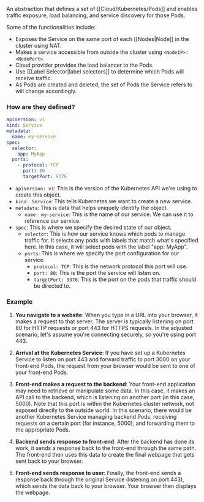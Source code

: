 An abstraction that defines a set of [[Cloud/Kubernetes/Pods]] and enables traffic exposure, load balancing, and service discovery for those Pods.

Some of the functionalities include:
- Exposes the Service on the same port of each [[Nodes|Node]] in the cluster using NAT.
- Makes a service accessible from outside the cluster using `<NodeIP>:<NodePort>`.
- Cloud provider provides the load balancer to the Pods.
- Use [[Label Selector|label selectors]] to determine which Pods will receive traffic.
- As Pods are created and deleted, the set of Pods the Service refers to will change accordingly.

### How are they defined?

```yaml
apiVersion: v1
kind: Service
metadata:
  name: my-service
spec:
  selector:
    app: MyApp
  ports:
    - protocol: TCP
      port: 80
      targetPort: 9376
```

- `apiVersion: v1`: This is the version of the Kubernetes API we're using to create this object.
- `kind: Service`: This tells Kubernetes we want to create a new service.
- `metadata`: This is data that helps uniquely identify the object.
    - `name: my-service`: This is the name of our service. We can use it to reference our service.
- `spec`: This is where we specify the desired state of our object.
    - `selector`: This is how our service knows which pods to manage traffic for. It selects any pods with labels that match what's specified here. In this case, it will select pods with the label "app: MyApp".
    - `ports`: This is where we specify the port configuration for our service.
        - `protocol: TCP`: This is the network protocol this port will use.
        - `port: 80`: This is the port the service will listen on.
        - `targetPort: 9376`: This is the port on the pods that traffic should be directed to.

### Example
1. **You navigate to a website**: When you type in a URL into your browser, it makes a request to that server. The server is typically listening on port 80 for HTTP requests or port 443 for HTTPS requests. In the adjusted scenario, let's assume you're connecting securely, so you're using port 443.
    
2. **Arrival at the Kubernetes Service**: If you have set up a Kubernetes Service to listen on port 443 and forward traffic to port 3000 on your front-end Pods, the request from your browser would be sent to one of your front-end Pods.
    
3. **Front-end makes a request to the backend**: Your front-end application may need to retrieve or manipulate some data. In this case, it makes an API call to the backend, which is listening on another port (in this case, 5000). Note that this port is within the Kubernetes cluster network, not exposed directly to the outside world. In this scenario, there would be another Kubernetes Service managing backend Pods, receiving requests on a certain port (for instance, 5000), and forwarding them to the appropriate Pods.
    
4. **Backend sends response to front-end**: After the backend has done its work, it sends a response back to the front-end through the same path. The front-end then uses this data to create the final webpage that gets sent back to your browser.
    
5. **Front-end sends response to user**: Finally, the front-end sends a response back through the original Service (listening on port 443), which sends the data back to your browser. Your browser then displays the webpage.
